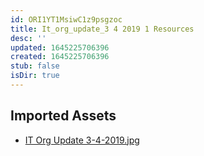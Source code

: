```yaml
---
id: ORI1YT1MsiwC1z9psgzoc
title: It_org_update_3 4 2019 1 Resources
desc: ''
updated: 1645225706396
created: 1645225706396
stub: false
isDir: true
---
```

## Imported Assets
- [IT Org Update 3-4-2019.jpg](/assets/it-org-update-3-4-2019.jpg)
